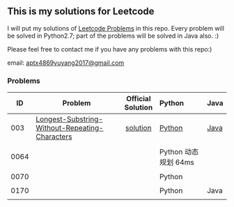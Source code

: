 ## This is my solutions for Leetcode

I will put my solutions of [Leetcode Problems](https://leetcode.com/problemset/all/) in this repo. Every problem will be solved in Python2.7; part of the problems will be solved in Java also. :)

Please feel free to contact me if you have any problems with this repo:)

email: [aptx4869yuyang2017@gmail.com](mailto:aptx4869yuyang2017@gmail.com)

### Problems

| ID | Problem | Official<br/>Solution | Python | Java |
| --- | --- | :---: | :--- | :--- |
| 003 | [Longest-Substring-Without-Repeating-Characters](https://leetcode.com/problems/longest-substring-without-repeating-characters/description/) | [solution](https://leetcode.com/problems/longest-substring-without-repeating-characters/solution/) | [Python](0003-Longest-Substring-Without-Repeating-Characters/python-0003/) | [Java](0003-Longest-Substring-Without-Repeating-Characters/java-0003/src/) |
| | | | | | |
| 0064 |  | | Python 动态规划 64ms  | |
| | | | | | |
| 0070 |  | | Python  | |
| | | | | | |
| 0170 |  | | Python  | Java |
| | | | | | |
